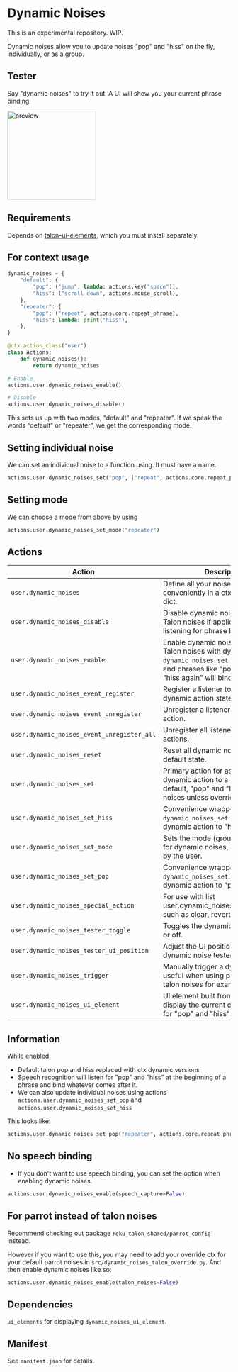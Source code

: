 # Dynamic Noises

This is an experimental repository. WIP.

Dynamic noises allow you to update noises "pop" and "hiss" on the fly, individually, or as a group.

## Tester
Say "dynamic noises" to try it out. A UI will show you your current phrase binding.

<img src="preview.png" alt="preview" width="200">

## Requirements
Depends on [talon-ui-elements](https://github.com/rokubop/talon-ui-elements), which you must install separately.

## For context usage
```python
dynamic_noises = {
    "default": {
        "pop": ("jump", lambda: actions.key("space")),
        "hiss": ("scroll down", actions.mouse_scroll),
    },
    "repeater": {
        "pop": ("repeat", actions.core.repeat_phrase),
        "hiss": lambda: print("hiss"),
    },
}

@ctx.action_class("user")
class Actions:
    def dynamic_noises():
        return dynamic_noises

# Enable
actions.user.dynamic_noises_enable()

# Disable
actions.user.dynamic_noises_disable()
```

This sets us up with two modes, "default" and "repeater". If we speak the words "default" or "repeater", we get the corresponding mode.

## Setting individual noise
We can set an individual noise to a function using. It must have a name.
```py
actions.user.dynamic_noises_set("pop", ("repeat", actions.core.repeat_phrase))
```

## Setting mode
We can choose a mode from above by using
```py
actions.user.dynamic_noises_set_mode("repeater")
```

## Actions
| Action | Description |
| --- | --- |
| `user.dynamic_noises` | Define all your noise bindings conveniently in a ctx action with a dict. |
| `user.dynamic_noises_disable` | Disable dynamic noises. Restores Talon noises if applicable and stops listening for phrase binding. |
| `user.dynamic_noises_enable` | Enable dynamic noises. Replaces Talon noises with dynamic noises. `dynamic_noises_set` will now work, and phrases like "pop go down" or "hiss again" will bind actions. |
| `user.dynamic_noises_event_register` | Register a listener to respond to dynamic action state changes. |
| `user.dynamic_noises_event_unregister` | Unregister a listener for a dynamic action. |
| `user.dynamic_noises_event_unregister_all` | Unregister all listeners for dynamic actions. |
| `user.dynamic_noises_reset` | Reset all dynamic noises to their default state. |
| `user.dynamic_noises_set` | Primary action for assigning a dynamic action to a noise. By default, "pop" and "hiss" use Talon noises unless overridden. |
| `user.dynamic_noises_set_hiss` | Convenience wrapper around `dynamic_noises_set`. Assigns a dynamic action to "hiss". |
| `user.dynamic_noises_set_mode` | Sets the mode (group of bindings) for dynamic noises, as configured by the user. |
| `user.dynamic_noises_set_pop` | Convenience wrapper around `dynamic_noises_set`. Assigns a dynamic action to "pop". |
| `user.dynamic_noises_special_action` | For use with list user.dynamic_noises_special_action, such as clear, revert |
| `user.dynamic_noises_tester_toggle` | Toggles the dynamic noise tester on or off. |
| `user.dynamic_noises_tester_ui_position` | Adjust the UI position of the dynamic noise tester. |
| `user.dynamic_noises_trigger` | Manually trigger a dynamic action, useful when using parrot instead of talon noises for example |
| `user.dynamic_noises_ui_element` | UI element built from `ui_elements` to display the current dynamic actions for "pop" and "hiss". |

## Information
While enabled:
- Default talon pop and hiss replaced with ctx dynamic versions
- Speech recognition will listen for "pop" and "hiss" at the beginning of a phrase and bind whatever comes after it.
- We can also update individual noises using actions `actions.user.dynamic_noises_set_pop` and `actions.user.dynamic_noises_set_hiss`

This looks like:
```python
actions.user.dynamic_noises_set_pop("repeater", actions.core.repeat_phrase)
```

## No speech binding
- If you don't want to use speech binding, you can set the option when enabling dynamic noises.
```python
actions.user.dynamic_noises_enable(speech_capture=False)
```

## For parrot instead of talon noises
Recommend checking out package `roku_talon_shared/parrot_config` instead.

However if you want to use this, you may need to add your override ctx for your default parrot noises in `src/dynamic_noises_talon_override.py`. And then enable dynamic noises like so:
```python
actions.user.dynamic_noises_enable(talon_noises=False)
```

## Dependencies
`ui_elements` for displaying `dynamic_noises_ui_element`.

## Manifest
See `manifest.json` for details.